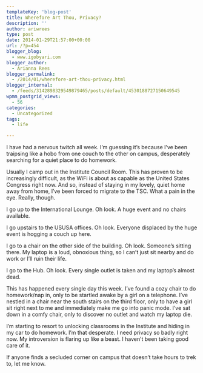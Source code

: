 ```yaml
---
templateKey: 'blog-post'
title: Wherefore Art Thou, Privacy?
description: ''
author: ariwrees
type: post
date: 2014-01-29T21:57:00+00:00
url: /?p=454
blogger_blog:
  - www.igobyari.com
blogger_author:
  - Arianna Rees
blogger_permalink:
  - /2014/01/wherefore-art-thou-privacy.html
blogger_internal:
  - /feeds/3142898329549879465/posts/default/4530188727150649545
wpmm_postgrid_views:
  - 56
categories:
  - Uncategorized
tags:
  - life

---
```

I have had a nervous twitch all week. I’m guessing it’s because I’ve been traipsing like a hobo from one couch to the other on campus, desperately searching for a quiet place to do homework. 

Usually I camp out in the Institute Council Room. This has proven to be increasingly difficult, as the WiFi is about as capable as the United States Congress right now. And so, instead of staying in my lovely, quiet home away from home, I’ve been forced to migrate to the TSC. What a pain in the eye. Really, though. 

I go up to the International Lounge. Oh look. A huge event and no chairs available. 

I go upstairs to the USUSA offices. Oh look. Everyone displaced by the huge event is hogging a couch up here. 

I go to a chair on the other side of the building. Oh look. Someone’s sitting there. My laptop is a loud, obnoxious thing, so I can’t just sit nearby and do work or I’ll ruin their life. 

I go to the Hub. Oh look. Every single outlet is taken and my laptop’s almost dead. 

This has happened every single day this week. I’ve found a cozy chair to do homework/nap in, only to be startled awake by a girl on a telephone. I’ve nestled in a chair near the south stairs on the third floor, only to have a girl sit right next to me and immediately make me go into panic mode. I’ve sat down in a comfy chair, only to discover no outlet and watch my laptop die. 

I’m starting to resort to unlocking classrooms in the Institute and hiding in my car to do homework. I’m that desperate. I need privacy so badly right now. My introversion is flaring up like a beast. I haven’t been taking good care of it. 

If anyone finds a secluded corner on campus that doesn’t take hours to trek to, let me know.